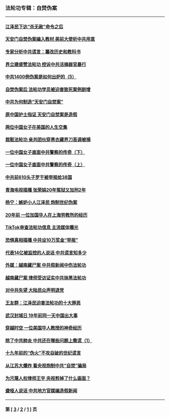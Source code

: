 ### 法轮功专辑：自焚伪案
---
#### [江泽民下达“杀无赦”命令之后](../../pages/nf5562/n13878084.md?12150430) 
#### [天安门自焚伪案编入教材 美前大使析中共用意](../../pages/nf5562/n13791932.md?12150430) 
#### [专家分析中共谎言：纂改历史和教科书](../../pages/nf5562/n13781542.md?12150430) 
#### [界立建盛赞法轮功 控诉中共活摘器官暴行](../../pages/nf5562/n13781971.md?12150430) 
#### [中共1400例伪案是如何出炉的（5）](../../pages/nf5562/n13226831.md?12150430) 
#### [自焚伪案后 法轮功学员被迫害致死案例剧增](../../pages/nf5562/n13190600.md?12150430) 
#### [中共为何制造“天安门自焚案”](../../pages/nf5562/n13183270.md?12150430) 
#### [原中国护士指证 天安门自焚案是造假](../../pages/nf5562/n13172289.md?12150430) 
#### [两位中国女子在美国的人生交集](../../pages/nf5562/n13156138.md?12150430) 
#### [栽赃法轮功 亲共团伙穿黑衣藏界刀高调被捕](../../pages/nf5562/n13073780.md?12150430) 
#### [一位中国女子直面中共警察的传奇（下）](../../pages/nf5562/n12989706.md?12150430) 
#### [一位中国女子直面中共警察的传奇（上）](../../pages/nf5562/n12985072.md?12150430) 
#### [中共前610头子罗干被举报给38国](../../pages/nf5562/n12975419.md?12150430) 
#### [青海电视插播 张荣娟20年冤狱又加刑2年](../../pages/nf5562/n12738166.md?12150430) 
#### [杨宁：嫉妒小人江泽民 炮制世纪伪案](../../pages/nf5562/n12724108.md?12150430) 
#### [20年前 一位加国华人在上海劳教所的经历](../../pages/nf5562/n12707932.md?12150430) 
#### [TikTok审查法轮功信息 主流媒体曝光](../../pages/nf5562/n12362336.md?12150430) 
#### [恐惧真相插播 中共设10万奖金“举报”](../../pages/nf5562/n12306396.md?12150430) 
#### [代表14亿被监控的人说话 中共谎言知多少](../../pages/nf5562/n12297484.md?12150430) 
#### [外媒：越南藏尸案 中共假新闻中伤法轮功](../../pages/nf5562/n12264411.md?12150430) 
#### [越南藏尸案 律师受访证实中共抹黑法轮功](../../pages/nf5562/n12261878.md?12150430) 
#### [对中共失望 大陆民众声明退党](../../pages/nf5562/n12187315.md?12150430) 
#### [王友群：江泽民迫害法轮功的十大罪恶](../../pages/nf5562/n12169074.md?12150430) 
#### [武汉封城日 19年前同一天中国出大事](../../pages/nf5562/n12150901.md?12150430) 
#### [穿越时空  一位美国华人教授的神奇经历](../../pages/nf5562/n12097460.md?12150430) 
#### [除了中共肺炎 中共还在哪些问题上撒谎（1）](../../pages/nf5562/n11955770.md?12150430) 
#### [十九年前的“伪火”不攻自破的世纪谎言](../../pages/nf5562/n11813238.md?12150430) 
#### [从江苏大爆炸 看央视炮制中共“自焚”骗局](../../pages/nf5562/n11140275.md?12150430) 
#### [为污蔑人权律师王宇 央视剪掉了什么画面？](../../pages/nf5562/n11130142.md?12150430) 
#### [聋哑人说话 中共地方官媒编造假新闻](../../pages/nf5562/n11006067.md?12150430) 

---
#### 第 [ [3](./3.md?12150430) / [2](./2.md?12150430) / [1](./1.md?12150430) ] 页

